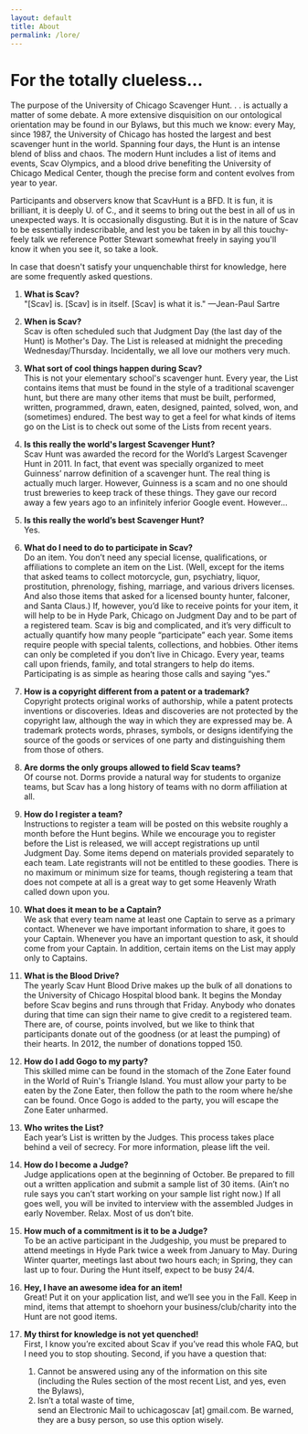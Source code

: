 ```yaml
---
layout: default
title: About
permalink: /lore/
---
```

# For the totally clueless...

The purpose of the University of Chicago Scavenger Hunt. . . is actually a matter of some debate. A more extensive disquisition on our ontological orientation may be found in our Bylaws, but this much we know: every May, since 1987, the University of Chicago has hosted the largest and best scavenger hunt in the world. Spanning four days, the Hunt is an intense blend of bliss and chaos. The modern Hunt includes a list of items and events, Scav Olympics, and a blood drive benefiting the University of Chicago Medical Center, though the precise form and content evolves from year to year.

Participants and observers know that ScavHunt is a BFD. It is fun, it is brilliant, it is deeply U. of C., and it seems to bring out the best in all of us in unexpected ways. It is occasionally disgusting. But it is in the nature of Scav to be essentially indescribable, and lest you be taken in by all this touchy-feely talk we reference Potter Stewart somewhat freely in saying you'll know it when you see it, so take a look.

In case that doesn't satisfy your unquenchable thirst for knowledge, here are some frequently asked questions.
1. **What is Scav?** \
"[Scav] is. [Scav] is in itself. [Scav] is what it is." &mdash;Jean-Paul Sartre

2. **When is Scav?** \
Scav is often scheduled such that Judgment Day (the last day of the Hunt) is Mother's Day. The List is released at midnight the preceding Wednesday/Thursday. Incidentally, we all love our mothers very much.

3. **What sort of cool things happen during Scav?** \
This is not your elementary school's scavenger hunt. Every year, the List contains items that must be found in the style of a traditional scavenger hunt, but there are many other items that must be built, performed, written, programmed, drawn, eaten, designed, painted, solved, won, and (sometimes) endured. The best way to get a feel for what kinds of items go on the List is to check out some of the Lists from recent years.

4. **Is this really the world's largest Scavenger Hunt?** \
Scav Hunt was awarded the record for the World’s Largest Scavenger Hunt in 2011. In fact, that event was specially organized to meet Guinness’ narrow definition of a scavenger hunt. The real thing is actually much larger. However, Guinness is a scam and no one should trust breweries to keep track of these things. They gave our record away a few years ago to an infinitely inferior Google event. However…

5. **Is this really the world’s best Scavenger Hunt?** \
Yes.

6. **What do I need to do to participate in Scav?** \
Do an item. You don’t need any special license, qualifications, or affiliations to complete an item on the List. (Well, except for the items that asked teams to collect motorcycle, gun, psychiatry, liquor, prostitution, phrenology, fishing, marriage, and various drivers licenses. And also those items that asked for a licensed bounty hunter, falconer, and Santa Claus.) If, however, you’d like to receive points for your item, it will help to be in Hyde Park, Chicago on Judgment Day and to be part of a registered team. Scav is big and complicated, and it’s very difficult to actually quantify how many people “participate” each year. Some items require people with special talents, collections, and hobbies. Other items can only be completed if you don’t live in Chicago. Every year, teams call upon friends, family, and total strangers to help do items. Participating is as simple as hearing those calls and saying “yes.”

7. **How is a copyright different from a patent or a trademark?** \
Copyright protects original works of authorship, while a patent protects inventions or discoveries. Ideas and discoveries are not protected by the copyright law, although the way in which they are expressed may be. A trademark protects words, phrases, symbols, or designs identifying the source of the goods or services of one party and distinguishing them from those of others.

8. **Are dorms the only groups allowed to field Scav teams?** \
Of course not. Dorms provide a natural way for students to organize teams, but Scav has a long history of teams with no dorm affiliation at all.

9. **How do I register a team?** \
Instructions to register a team will be posted on this website roughly a month before the Hunt begins. While we encourage you to register before the List is released, we will accept registrations up until Judgment Day. Some items depend on materials provided separately to each team. Late registrants will not be entitled to these goodies. There is no maximum or minimum size for teams, though registering a team that does not compete at all is a great way to get some Heavenly Wrath called down upon you.

10. **What does it mean to be a Captain?** \
We ask that every team name at least one Captain to serve as a primary contact. Whenever we have important information to share, it goes to your Captain. Whenever you have an important question to ask, it should come from your Captain. In addition, certain items on the List may apply only to Captains.

11. **What is the Blood Drive?** \
The yearly Scav Hunt Blood Drive makes up the bulk of all donations to the University of Chicago Hospital blood bank. It begins the Monday before Scav begins and runs through that Friday. Anybody who donates during that time can sign their name to give credit to a registered team. There are, of course, points involved, but we like to think that participants donate out of the goodness (or at least the pumping) of their hearts. In 2012, the number of donations topped 150.

12. **How do I add Gogo to my party?** \
This skilled mime can be found in the stomach of the Zone Eater found in the World of Ruin's Triangle Island. You must allow your party to be eaten by the Zone Eater, then follow the path to the room where he/she can be found. Once Gogo is added to the party, you will escape the Zone Eater unharmed.

13. **Who writes the List?** \
Each year’s List is written by the Judges. This process takes place behind a veil of secrecy. For more information, please lift the veil.

14. **How do I become a Judge?** \
Judge applications open at the beginning of October. Be prepared to fill out a written application and submit a sample list of 30 items. (Ain’t no rule says you can’t start working on your sample list right now.) If all goes well, you will be invited to interview with the assembled Judges in early November. Relax. Most of us don’t bite.

15. **How much of a commitment is it to be a Judge?** \
To be an active participant in the Judgeship, you must be prepared to attend meetings in Hyde Park twice a week from January to May. During Winter quarter, meetings last about two hours each; in Spring, they can last up to four. During the Hunt itself, expect to be busy 24/4.

16. **Hey, I have an awesome idea for an item!** \
Great! Put it on your application list, and we’ll see you in the Fall. Keep in mind, items that attempt to shoehorn your business/club/charity into the Hunt are not good items.

17. **My thirst for knowledge is not yet quenched!** \
First, I know you’re excited about Scav if you’ve read this whole FAQ, but I need you to stop shouting. Second, if you have a question that: 
    1. Cannot be answered using any of the information on this site (including the Rules section of the most recent List, and yes, even the Bylaws), 
    2. Isn’t a total waste of time, \
send an Electronic Mail to uchicagoscav [at] gmail.com. Be warned, they are a busy person, so use this option wisely.
